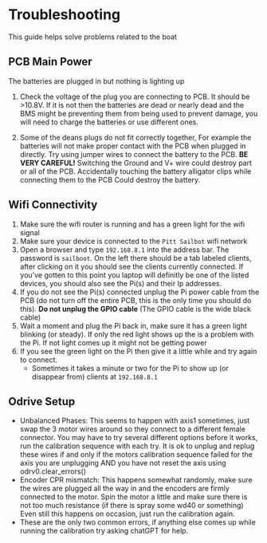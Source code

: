 # Troubleshooting
This guide helps solve problems related to the boat

## PCB Main Power
The batteries are plugged in but nothing is lighting up
1. Check the voltage of the plug you are connecting to PCB. It should be >10.8V. If it is not then the batteries are dead or nearly dead and the BMS might be preventing them from being used to prevent damage, you will need to charge the batteries or use different ones. 

2. Some of the deans plugs do not fit correctly together, For example the batteries will not make proper contact with the PCB when plugged in directly. Try using jumper wires to connect the battery to the PCB. **BE VERY CAREFUL!** Switching the Ground and V+ wire could destroy part or all of the PCB. Accidentally touching the battery alligator clips while connecting them to the PCB Could destroy the battery. 

## Wifi Connectivity
1. Make sure the wifi router is running and has a green light for the wifi signal
2. Make sure your device is connected to the `Pitt Sailbot` wifi network
3. Open a browser and type `192.168.8.1` into the address bar. The password is `sailboot`. On the left there should be a tab labeled clients, after clicking on it you should see the clients currently connected. If you've gotten to this point you laptop will definitly be one of the listed devices, you should also see the Pi(s) and their Ip addresses. 
4. If you do not see the Pi(s) connected unplug the Pi power cable from the PCB (do not turn off the entire PCB, this is the only time you should do this). **Do not unplug the GPIO cable** (The GPIO cable is the wide black cable)
5. Wait a moment and plug the Pi back in, make sure it has a green light blinking (or steady). If only the red light shows up the is a problem with the Pi. If not light comes up it might not be getting power
6. If you see the green light on the Pi then give it a little while and try again to connect. 
    - Sometimes it takes a minute or two for the Pi to show up (or disappear from) clients at `192.168.8.1`


## Odrive Setup
- Unbalanced Phases: This seems to happen with axis1 sometimes, just swap the 3 motor wires around so they connect to a different female connector. You may have to try several different options before it works, run the calibration sequence with each try. It is ok to unplug and replug these wires if and only if the motors calibration sequence failed for the axis you are unplugging AND you have not reset the axis using odrv0.clear_errors() 
- Encoder CPR mismatch: This happens somewhat randomly, make sure the wires are plugged all the way in and the encoders are firmly connected to the motor. Spin the motor a little and make sure there is not too much resistance (if there is spray some wd40 or something) Even still this happens on occasion, just run the calibration again. 
- These are the only two common errors, if anything else comes up while running the calibration try asking chatGPT for help. 